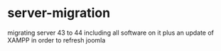 # server-migration
migrating server 43 to 44 including all software on it plus an update of XAMPP in order to refresh joomla 
